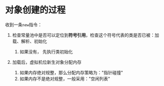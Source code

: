 # 对象创建的过程
收到一条`new`指令：
1. 检查常量池中是否可以定位到**符号引用**，检查这个符号代表的类是否已被：加载、解析、初始化
	1. 如果没有， 先执行类初始化

2. 加载后，虚拟机位新生对象分配内存 
	1. 如果内存绝对规整，那么分配内存策略为："指针碰撞"
	2. 如果内存不是绝对规整，一般采用："空闲列表"
